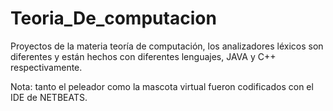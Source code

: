 # Teoria_De_computacion
Proyectos de la materia teoría de computación, los analizadores léxicos son diferentes y están hechos 
con diferentes lenguajes, JAVA y C++ respectivamente.  

Nota: tanto el peleador como la mascota virtual fueron codificados con
 el IDE de NETBEATS. 
